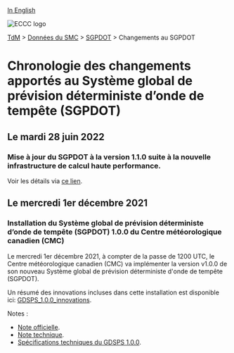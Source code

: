 [In English](changelog_gdsps_en.md)

![ECCC logo](../../img_eccc-logo.png)

[TdM](../../readme_fr.md) > [Données du SMC](../readme_fr.md) > [SGPDOT](readme_gdsps_fr.md) > Changements au SGPDOT

# Chronologie des changements apportés au Système global de prévision déterministe d’onde de tempête (SGPDOT)

## Le mardi 28 juin 2022

### Mise à jour du SGPDOT à la version 1.1.0 suite à la nouvelle infrastructure de calcul haute performance. 

Voir les détails via [ce lien](../changelog_multisystems_fr.md).

## Le mercredi 1er décembre 2021

### Installation du Système global de prévision déterministe d’onde de tempête (SGPDOT) 1.0.0 du Centre météorologique canadien (CMC)

Le mercredi 1er décembre 2021, à compter de la passe de 1200 UTC, le Centre météorologique canadien (CMC) va implémenter la version v1.0.0 de son nouveau Système global de prévision déterministe d'onde de tempête (SGPDOT).

Un résumé des innovations incluses dans cette installation est disponible ici: [GDSPS_1.0.0_innovations](https://collaboration.cmc.ec.gc.ca/cmc/cmoi/product_guide/docs/fact_sheets/factsheet_gdsps-100_f.pdf). 

Notes :

* [Note officielle](http://dd.meteo.gc.ca/doc/genots/2021/11/26/NOCN03_CWAO_262118___50159).
* [Note technique](https://collaboration.cmc.ec.gc.ca/cmc/cmoi/product_guide/docs/tech_notes/technote_gdsps-100_f.pdf).
* [Spécifications techniques du GDSPS 1.0.0](https://collaboration.cmc.ec.gc.ca/cmc/cmoi/product_guide/docs/tech_specifications/tech_specifications_GDSPS_1.0.0_f.pdf).

